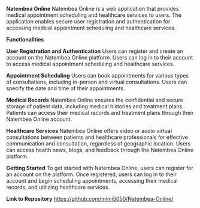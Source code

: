 **Natembea Online**
Natembea Online is a web application that provides medical appointment scheduling and healthcare services to users. The application enables secure user registration and authentication for accessing medical appointment scheduling and healthcare services.

**Functionalities**

**User Registration and Authentication**
Users can register and create an account on the Natembea Online platform.
Users can log in to their account to access medical appointment scheduling and healthcare services.

**Appointment Scheduling**
Users can book appointments for various types of consultations, including in-person and virtual consultations.
Users can specify the date and time of their appointments.

**Medical Records**
Natembea Online ensures the confidential and secure storage of patient data, including medical histories and treatment plans.
Patients can access their medical records and treatment plans through their Natembea Online account.

**Healthcare Services**
Natembea Online offers video or audio virtual consultations between patients and healthcare professionals for effective communication and consultation, regardless of geographic location.
Users can access health news, blogs, and feedback through the Natembea Online platform.


**Getting Started**
To get started with Natembea Online, users can register for an account on the platform. Once registered, users can log in to their account and begin scheduling appointments, accessing their medical records, and utilizing healthcare services.

**Link to Repository**
https://github.com/mimi5050/Natembea-Online/



